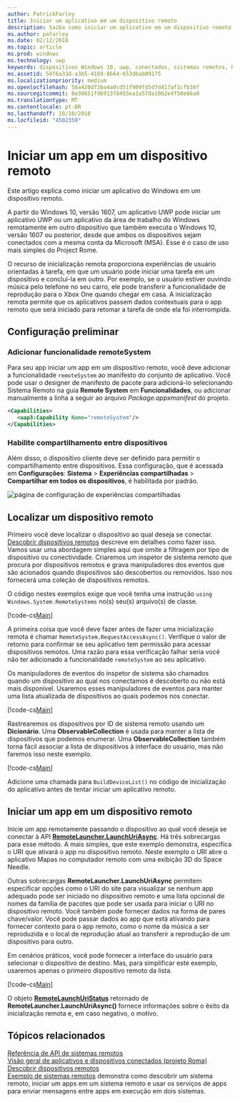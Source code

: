 ```yaml
---
author: PatrickFarley
title: Iniciar um aplicativo em um dispositivo remoto
description: Saiba como iniciar um aplicativo em um dispositivo remoto usando o projeto Roma.
ms.author: pafarley
ms.date: 02/12/2018
ms.topic: article
ms.prod: windows
ms.technology: uwp
keywords: dispositivos Windows 10, uwp, conectados, sistemas remotos, Roma, project rome
ms.assetid: 54f6a33d-a3b5-4169-8664-653dbab09175
ms.localizationpriority: medium
ms.openlocfilehash: 58a420d73ba4a0cd51f909fd5d7d417af1cfb38f
ms.sourcegitcommit: 8e30651fd691378455ea1a57da10b2e4f50e66a0
ms.translationtype: MT
ms.contentlocale: pt-BR
ms.lasthandoff: 10/10/2018
ms.locfileid: "4502359"
---
```

# <a name="launch-an-app-on-a-remote-device"></a>Iniciar um app em um dispositivo remoto

Este artigo explica como iniciar um aplicativo do Windows em um dispositivo remoto.

A partir do Windows 10, versão 1607, um aplicativo UWP pode iniciar um aplicativo UWP ou um aplicativo da área de trabalho do Windows remotamente em outro dispositivo que também executa o Windows 10, versão 1607 ou posterior, desde que ambos os dispositivos sejam conectados com a mesma conta da Microsoft (MSA). Esse é o caso de uso mais simples do Project Rome.

O recurso de inicialização remota proporciona experiências de usuário orientadas à tarefa, em que um usuário pode iniciar uma tarefa em um dispositivo e concluí-la em outro. Por exemplo, se o usuário estiver ouvindo música pelo telefone no seu carro, ele pode transferir a funcionalidade de reprodução para o Xbox One quando chegar em casa. A inicialização remota permite que os aplicativos passem dados contextuais para o app remoto que será iniciado para retomar a tarefa de onde ela foi interrompida.

## <a name="preliminary-setup"></a>Configuração preliminar

### <a name="add-the-remotesystem-capability"></a>Adicionar funcionalidade remoteSystem

Para seu app iniciar um app em um dispositivo remoto, você deve adicionar a funcionalidade `remoteSystem` ao manifesto do conjunto de aplicativo. Você pode usar o designer de manifesto de pacote para adicioná-lo selecionando Sistema Remoto na guia **Remote System** em **Funcionalidades**, ou adicionar manualmente a linha a seguir ao arquivo _Package.appxmanifest_ do projeto.

``` xml
<Capabilities>
   <uap3:Capability Name="remoteSystem"/>
</Capabilities>
```

### <a name="enable-cross-device-sharing"></a>Habilite compartilhamento entre dispositivos

Além disso, o dispositivo cliente deve ser definido para permitir o compartilhamento entre dispositivos. Essa configuração, que é acessada em **Configurações**: **Sistema** > **Experiências compartilhadas** > **Compartilhar em todos os dispositivos**, é habilitada por padrão. 

![página de configuração de experiências compartilhadas](images/shared-experiences-settings.png)

## <a name="find-a-remote-device"></a>Localizar um dispositivo remoto

Primeiro você deve localizar o dispositivo ao qual deseja se conectar. [Descobrir dispositivos remotos](discover-remote-devices.md) descreve em detalhes como fazer isso. Vamos usar uma abordagem simples aqui que omite a filtragem por tipo de dispositivo ou conectividade. Criaremos um inspetor de sistema remoto que procura por dispositivos remotos e grava manipuladores dos eventos que são acionados quando dispositivos são descobertos ou removidos. Isso nos fornecerá uma coleção de dispositivos remotos.

O código nestes exemplos exige que você tenha uma instrução `using Windows.System.RemoteSystems` no(s) seu(s) arquivo(s) de classe.

[!code-cs[Main](./code/RemoteLaunchScenario/MainPage.xaml.cs#SnippetBuildDeviceList)]

A primeira coisa que você deve fazer antes de fazer uma inicialização remota é chamar `RemoteSystem.RequestAccessAsync()`. Verifique o valor de retorno para confirmar se seu aplicativo tem permissão para acessar dispositivos remotos. Uma razão para essa verificação falhar seria você não ter adicionado a funcionalidade `remoteSystem` ao seu aplicativo.

Os manipuladores de eventos do inspetor de sistema são chamados quando um dispositivo ao qual nos conectamos é descoberto ou não está mais disponível. Usaremos esses manipuladores de eventos para manter uma lista atualizada de dispositivos ao quais podemos nos conectar.

[!code-cs[Main](./code/RemoteLaunchScenario/MainPage.xaml.cs#SnippetEventHandlers)]


Rastrearemos os dispositivos por ID de sistema remoto usando um **Dicionário**. Uma **ObservableCollection** é usada para manter a lista de dispositivos que podemos enumerar. Uma **ObservableCollection** também torna fácil associar a lista de dispositivos à interface do usuário, mas não faremos isso neste exemplo.

[!code-cs[Main](./code/RemoteLaunchScenario/MainPage.xaml.cs#SnippetMembers)]

Adicione uma chamada para `BuildDeviceList()` no código de inicialização do aplicativo antes de tentar iniciar um aplicativo remoto.

## <a name="launch-an-app-on-a-remote-device"></a>Iniciar um app em um dispositivo remoto

Inicie um app remotamente passando o dispositivo ao qual você deseja se conectar à API [**RemoteLauncher.LaunchUriAsync**](https://msdn.microsoft.com/library/windows/apps/windows.system.remotelauncher.launchuriasync.aspx). Há três sobrecargas para esse método. A mais simples, que este exemplo demonstra, especifica o URI que ativará o app no dispositivo remoto. Neste exemplo o URI abre o aplicativo Mapas no computador remoto com uma exibição 3D do Space Needle.

Outras sobrecargas **RemoteLauncher.LaunchUriAsync** permitem especificar opções como o URI do site para visualizar se nenhum app adequado pode ser iniciado no dispositivo remoto e uma lista opcional de nomes da família de pacotes que pode ser usada para iniciar o URI no dispositivo remoto. Você também pode fornecer dados na forma de pares chave/valor. Você pode passar dados ao app que está ativando para fornecer contexto para o app remoto, como o nome da música a ser reproduzida e o local de reprodução atual ao transferir a reprodução de um dispositivo para outro.

Em cenários práticos, você pode fornecer a interface do usuário para selecionar o dispositivo de destino. Mas, para simplificar este exemplo, usaremos apenas o primeiro dispositivo remoto da lista.

[!code-cs[Main](./code/RemoteLaunchScenario/MainPage.xaml.cs#SnippetRemoteUriLaunch)]

O objeto [**RemoteLaunchUriStatus**](https://msdn.microsoft.com/library/windows/apps/windows.system.remotelaunchuristatus.aspx) retornado de **RemoteLauncher.LaunchUriAsync()** fornece informações sobre o êxito da inicialização remota e, em caso negativo, o motivo.

## <a name="related-topics"></a>Tópicos relacionados

[Referência de API de sistemas remotos](https://msdn.microsoft.com/library/windows/apps/Windows.System.RemoteSystems)  
[Visão geral de aplicativos e dispositivos conectados (projeto Roma)](connected-apps-and-devices.md)  
[Descobrir dispositivos remotos](discover-remote-devices.md)  
[Exemplo de sistemas remotos](https://github.com/Microsoft/Windows-universal-samples/tree/dev/Samples/RemoteSystems) demonstra como descobrir um sistema remoto, iniciar um apps em um sistema remoto e usar os serviços de apps para enviar mensagens entre apps em execução em dois sistemas.
